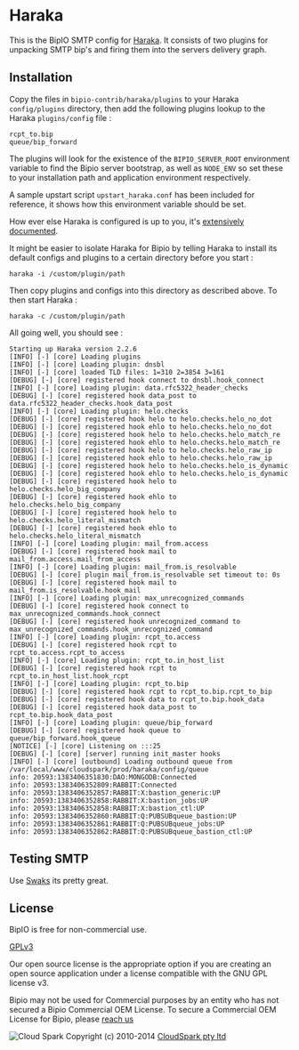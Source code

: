 Haraka
=========

This is the BipIO SMTP config for [Haraka](https://github.com/baudehlo/Haraka). It consists of two plugins for unpacking
SMTP bip's and firing them into the servers delivery graph.

## Installation


  Copy the files in `bipio-contrib/haraka/plugins` to your Haraka `config/plugins` directory,
then add the following plugins lookup to the Haraka `plugins/config` file :

```
rcpt_to.bip
queue/bip_forward
```

  The plugins will look for the existence of the `BIPIO_SERVER_ROOT` environment
variable to find the Bipio server bootstrap, as well as `NODE_ENV` so set these to your installation path and application environment respectively.

A sample upstart script `upstart_haraka.conf` has been included for reference, it shows how this environment variable should be set.

How ever else Haraka is configured is up to you, it's [extensively documented](http://haraka.github.io).

It might be easier to isolate Haraka for Bipio by telling Haraka to install its default configs and plugins to a certain directory before you start :

```
haraka -i /custom/plugin/path
```

Then copy plugins and configs into this directory as described above.  To then start Haraka :

```
haraka -c /custom/plugin/path
```

All going well, you should see :

```
Starting up Haraka version 2.2.6
[INFO] [-] [core] Loading plugins
[INFO] [-] [core] Loading plugin: dnsbl
[INFO] [-] [core] loaded TLD files: 1=310 2=3854 3=161
[DEBUG] [-] [core] registered hook connect to dnsbl.hook_connect
[INFO] [-] [core] Loading plugin: data.rfc5322_header_checks
[DEBUG] [-] [core] registered hook data_post to data.rfc5322_header_checks.hook_data_post
[INFO] [-] [core] Loading plugin: helo.checks
[DEBUG] [-] [core] registered hook helo to helo.checks.helo_no_dot
[DEBUG] [-] [core] registered hook ehlo to helo.checks.helo_no_dot
[DEBUG] [-] [core] registered hook helo to helo.checks.helo_match_re
[DEBUG] [-] [core] registered hook ehlo to helo.checks.helo_match_re
[DEBUG] [-] [core] registered hook helo to helo.checks.helo_raw_ip
[DEBUG] [-] [core] registered hook ehlo to helo.checks.helo_raw_ip
[DEBUG] [-] [core] registered hook helo to helo.checks.helo_is_dynamic
[DEBUG] [-] [core] registered hook ehlo to helo.checks.helo_is_dynamic
[DEBUG] [-] [core] registered hook helo to helo.checks.helo_big_company
[DEBUG] [-] [core] registered hook ehlo to helo.checks.helo_big_company
[DEBUG] [-] [core] registered hook helo to helo.checks.helo_literal_mismatch
[DEBUG] [-] [core] registered hook ehlo to helo.checks.helo_literal_mismatch
[INFO] [-] [core] Loading plugin: mail_from.access
[DEBUG] [-] [core] registered hook mail to mail_from.access.mail_from_access
[INFO] [-] [core] Loading plugin: mail_from.is_resolvable
[DEBUG] [-] [core] plugin mail_from.is_resolvable set timeout to: 0s
[DEBUG] [-] [core] registered hook mail to mail_from.is_resolvable.hook_mail
[INFO] [-] [core] Loading plugin: max_unrecognized_commands
[DEBUG] [-] [core] registered hook connect to max_unrecognized_commands.hook_connect
[DEBUG] [-] [core] registered hook unrecognized_command to max_unrecognized_commands.hook_unrecognized_command
[INFO] [-] [core] Loading plugin: rcpt_to.access
[DEBUG] [-] [core] registered hook rcpt to rcpt_to.access.rcpt_to_access
[INFO] [-] [core] Loading plugin: rcpt_to.in_host_list
[DEBUG] [-] [core] registered hook rcpt to rcpt_to.in_host_list.hook_rcpt
[INFO] [-] [core] Loading plugin: rcpt_to.bip
[DEBUG] [-] [core] registered hook rcpt to rcpt_to.bip.rcpt_to_bip
[DEBUG] [-] [core] registered hook data to rcpt_to.bip.hook_data
[DEBUG] [-] [core] registered hook data_post to rcpt_to.bip.hook_data_post
[INFO] [-] [core] Loading plugin: queue/bip_forward
[DEBUG] [-] [core] registered hook queue to queue/bip_forward.hook_queue
[NOTICE] [-] [core] Listening on :::25
[DEBUG] [-] [core] [server] running init_master hooks
[INFO] [-] [core] [outbound] Loading outbound queue from /var/local/www/cloudspark/prod/haraka/config/queue
info: 20593:1383406351830:DAO:MONGODB:Connected
info: 20593:1383406352809:RABBIT:Connected
info: 20593:1383406352857:RABBIT:X:bastion_generic:UP
info: 20593:1383406352858:RABBIT:X:bastion_jobs:UP
info: 20593:1383406352858:RABBIT:X:bastion_ctl:UP
info: 20593:1383406352860:RABBIT:Q:PUBSUBqueue_bastion:UP
info: 20593:1383406352861:RABBIT:Q:PUBSUBqueue_jobs:UP
info: 20593:1383406352862:RABBIT:Q:PUBSUBqueue_bastion_ctl:UP
```




## Testing SMTP

Use [Swaks](http://www.jetmore.org/john/code/swaks/index.html) its pretty great.

## License

BipIO is free for non-commercial use.

[GPLv3](http://www.gnu.org/copyleft/gpl.html)

Our open source license is the appropriate option if you are creating an open source application under a license compatible with the GNU GPL license v3. 

Bipio may not be used for Commercial purposes by an entity who has not secured a Bipio Commercial OEM License.  To secure a Commercial OEM License for Bipio,
please [reach us](mailto:enquiries@cloudspark.com.au)

![Cloud Spark](http://www.cloudspark.com.au/cdn/static/img/cs_logo.png "Cloud Spark - Rapid Web Stacks Built Beautifully")
Copyright (c) 2010-2014  [CloudSpark pty ltd](http://www.cloudspark.com.au)
